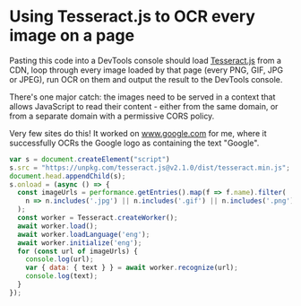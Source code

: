 # Using Tesseract.js to OCR every image on a page

Pasting this code into a DevTools console should load [Tesseract.js](https://github.com/naptha/tesseract.js) from a CDN, loop through every image loaded by that page (every PNG, GIF, JPG or JPEG), run OCR on them and output the result to the DevTools console.
                                                                     
There's one major catch: the images need to be served in a context that allows JavaScript to read their content - either from the same domain, or from a separate domain with a permissive CORS policy.
                                                                     
Very few sites do this! It worked on www.google.com for me, where it successfully OCRs the Google logo as containing the text "Google".
                                                                     
```javascript
var s = document.createElement("script")
s.src = "https://unpkg.com/tesseract.js@v2.1.0/dist/tesseract.min.js";
document.head.appendChild(s);
s.onload = (async () => {
  const imageUrls = performance.getEntries().map(f => f.name).filter(
    n => n.includes('.jpg') || n.includes('.gif') || n.includes('.png')  || n.includes('.jpeg')
  );
  const worker = Tesseract.createWorker();
  await worker.load();
  await worker.loadLanguage('eng');
  await worker.initialize('eng');
  for (const url of imageUrls) {
    console.log(url);
    var { data: { text } } = await worker.recognize(url);
    console.log(text);
  }
});
```
